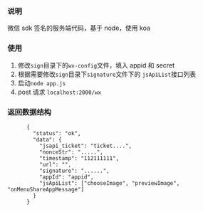 
### 说明
微信 sdk 签名的服务端代码，基于 node，使用 koa 


### 使用

1. 修改`sign`目录下的`wx-config`文件，填入 appid 和 secret 
2. 根据需要修改`sign`目录下`signature`文件下的 `jsApiList`接口列表
3. 启动`node app.js`
4. post 请求 `localhost:2000/wx`


### 返回数据结构

		  {
		    "status": "ok",
		    "data": {
		      "jsapi_ticket": "ticket....",
		      "nonceStr": ".....",
		      "timestamp": "112111111",
		      "url": "",
		      "signature": "......",
		      "appId": "appid",
		      "jsApiList": ["chooseImage", "previewImage", "onMenuShareAppMessage"]  
		    }
		  }





